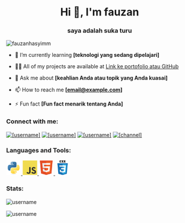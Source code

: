 <h1 align="center">Hi 👋, I'm fauzan</h1>
<h3 align="center">saya adalah suka turu</h3>

<p align="left"> <img src="https://komarev.com/ghpvc/?username=fauzanhasyimm&label=Profile%20views&color=0e75b6&style=flat" alt="fauzanhasyimm" /> </p>

- 🌱 I’m currently learning **[teknologi yang sedang dipelajari]**

- 👨‍💻 All of my projects are available at [Link ke portofolio atau GitHub](https://github.com/username)

- 💬 Ask me about **[keahlian Anda atau topik yang Anda kuasai]**

- 📫 How to reach me **[email@example.com]**

- ⚡ Fun fact **[Fun fact menarik tentang Anda]**

<h3 align="left">Connect with me:</h3>
<p align="left">
<a href="https://linkedin.com/in/[username]" target="blank"><img align="center" src="https://raw.githubusercontent.com/rahuldkjain/github-profile-readme-generator/master/src/images/icons/Social/linked-in-alt.svg" alt="[username]" height="30" width="40" /></a>
<a href="https://twitter.com/[username]" target="blank"><img align="center" src="https://raw.githubusercontent.com/rahuldkjain/github-profile-readme-generator/master/src/images/icons/Social/twitter.svg" alt="[username]" height="30" width="40" /></a>
<a href="https://instagram.com/[username]" target="blank"><img align="center" src="https://raw.githubusercontent.com/rahuldkjain/github-profile-readme-generator/master/src/images/icons/Social/instagram.svg" alt="[username]" height="30" width="40" /></a>
<a href="https://www.youtube.com/c/[channel]" target="blank"><img align="center" src="https://raw.githubusercontent.com/rahuldkjain/github-profile-readme-generator/master/src/images/icons/Social/youtube.svg" alt="[channel]" height="30" width="40" /></a>
</p>

<h3 align="left">Languages and Tools:</h3>
<p align="left">
<a href="https://www.python.org" target="_blank" rel="noreferrer"> <img src="https://raw.githubusercontent.com/devicons/devicon/master/icons/python/python-original.svg" alt="python" width="40" height="40"/> </a>
<a href="https://developer.mozilla.org/en-US/docs/Web/JavaScript" target="_blank" rel="noreferrer"> <img src="https://raw.githubusercontent.com/devicons/devicon/master/icons/javascript/javascript-original.svg" alt="javascript" width="40" height="40"/> </a>
<a href="https://www.w3.org/html/" target="_blank" rel="noreferrer"> <img src="https://raw.githubusercontent.com/devicons/devicon/master/icons/html5/html5-original.svg" alt="html5" width="40" height="40"/> </a>
<a href="https://www.w3schools.com/css/" target="_blank" rel="noreferrer"> <img src="https://raw.githubusercontent.com/devicons/devicon/master/icons/css3/css3-original-wordmark.svg" alt="css3" width="40" height="40"/> </a>
<!-- Tambahkan bahasa atau alat lainnya yang Anda gunakan -->
</p>

<h3 align="left">Stats:</h3>
<p><img align="center" src="https://github-readme-stats.vercel.app/api?username=username&show_icons=true&locale=en" alt="username" /></p>

<p><img align="center" src="https://github-readme-streak-stats.herokuapp.com/?user=username&" alt="username" /></p>
